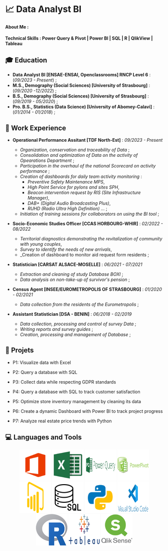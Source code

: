 # 📈 Data Analyst BI

#### About Me : 

#### Technical Skills : Power Query & Pivot | Power BI | SQL | R | QlikView | Tableau 

## 🎓 Education
- **Data Analyst BI [ENSAE-ENSAI, Openclassrooms] RNCP Level 6** : (_09/2023 - Present_) ;   
- **M.S., Demography (Social Sciences) [University of Strasbourg]** : (_09/2020 -12/2022_) ;    
- **B.S., Demography (Social Sciences) [University of Strasbourg]** : (_09/2019 - 05/2020_) ;    
- **Pro. B.S., Statistics (Data Science) [University of Abomey-Calavi]** : (_01/2014 - 01/2018_) ;    

## 💼 Work Experience
- **Operational Performance Assitant [TDF North-Est]** : _09/2023 - Present_
  -   _Organization, conservation and traceability of Data_ ;
  -   _Consolidation and optimization of Data on the activity of Opearations Department_ ;
  -   _Participation in the overhaul of the national Scorecard on activity performance_ ;
  -   _Creation of dashboards for daily team activity monitoring_ :
      -   _Preventive Safety Maintenance MPS_,  
      -   _High Point Service for pylons and sites SPH_,
      -   _Beacon intervention request by RIS (Site Infrastructure Manager)_,
      -   _DAB+ (Digital Audio Broadcasting Plus)_,
      -   _RUHD (Radio Ultra High Definition)_ ... ;  
  -   _Initiation of training sessions for collaborators on using the BI tool_ ; 
    
- **Socio-Economic Studies Officer [CCAS HORBOURG-WHIR]** : _02/2022 - 08/2022_
  -   _Territorial diagnostics demonstrating the revitalization of community with young couples_,
  -   _Survey to identify the needs of new arrivals_,
  -   _Creation of dashboard to monitor aid request form residents ;  
    
- **Statistician [CARSAT ALSACE-MOSELLE]** : _06/2021 - 07/2021_
  -   _Extraction and cleaning of study Database BOXI_ ;  
  -   _Data analysis on non-take-up of survivor's pension_ ;  
    
- **Census Agent [INSEE/EUROMETROPOLIS OF STRASBOURG]** : _01/2020 - 02/2021_
  -   _Data collection from the residents of the Eurometropolis_ ;  
    
- **Assistant Statistician [DSA - BENIN]** : _06/2018 - 02/2019_
  -   _Data collection, processing and control of survey Data_ ;  
  -   _Writing reports and survey guides_ ;  
  -   _Creation, processing and management of Database_ ;  
    

## 🚀 Projets 
-  P1: Visualize data with Excel

-  P2: Query a database with SQL

-  P3: Collect data while respecting GDPR standards

-  P4: Query a database with SQL to track customer satisfaction

-  P5: Optimize store inventory management by cleaning its data

-  P6: Create a dynamic Dashboard with Power BI to track project progress

-  P7: Analyze real estate price trends with Python

## 💻 Languages and Tools
<p align="center">
  <img src="Images/Icone_LogiLanga/1486565573-microsoft-office_81557.png" alt="Ms Office" width="100" height="100">
  <img src="Images/Icone_LogiLanga/Excel_2013_23480.png" alt="Excel" width="100" height="100">
  <img src="Images/Icone_LogiLanga/Query.png" alt="Excel-Power Query" width="100" height="100">
  <img src="Images/Icone_LogiLanga/power-pivot-2016-logo-spacer.png" alt="Excel-Power Pivot" width="100" height="100">
  <img src="Images/Icone_LogiLanga/Power-BI-Logo-2013.png" alt="Power BI" width="100" height="100">
  <img src="Images/Icone_LogiLanga/SQL.png" alt="SQL" width="100" height="100">
  <img src="Images/Icone_LogiLanga/python.png" alt="Python" width="100" height="100">
  <img src="Images/Icone_LogiLanga/png-clipart-visual-studio-code-full-logo-tech-companies-removebg-preview.png" alt="Vscode" width="100" height="100">
  <img src="Images/Icone_LogiLanga/r_project_official_logo_icon_170811.png" alt="R" width="100" height="100">
  <img src="Images/Icone_LogiLanga/Tableau-Emblem.png" alt="Tableau" width="100" height="100">
  <img src="Images/Icone_LogiLanga/Qlik-Sense-Logo1.png" alt="QlikSense" width="100" height="100">
</p>



